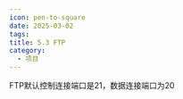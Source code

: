 ```yaml
---
icon: pen-to-square
date: 2025-03-02
tags: 
title: 5.3 FTP
category:
  - 项目
---
```

FTP默认控制连接端口是21，数据连接端口为20

